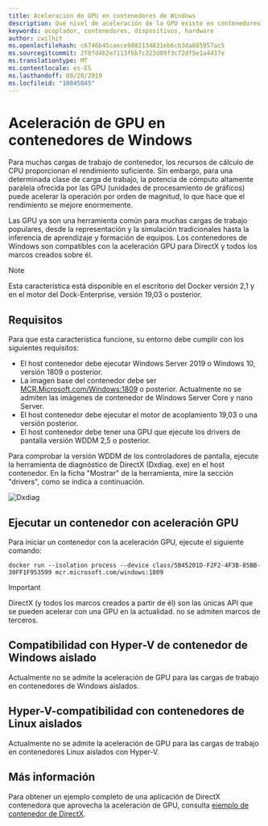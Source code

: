 ```yaml
---
title: Aceleración de GPU en contenedores de Windows
description: Qué nivel de aceleración de la GPU existe en contenedores de Windows
keywords: acoplador, contenedores, dispositivos, hardware
author: cwilhit
ms.openlocfilehash: c6746b45caece9802134831eb6cb3da885957ac5
ms.sourcegitcommit: 2f8fd4b2e7113fbb7c323d89f3c72df5e1a4437e
ms.translationtype: MT
ms.contentlocale: es-ES
ms.lasthandoff: 08/20/2019
ms.locfileid: "10045045"
---
```

# <a name="gpu-acceleration-in-windows-containers"></a>Aceleración de GPU en contenedores de Windows

Para muchas cargas de trabajo de contenedor, los recursos de cálculo de CPU proporcionan el rendimiento suficiente. Sin embargo, para una determinada clase de carga de trabajo, la potencia de cómputo altamente paralela ofrecida por las GPU (unidades de procesamiento de gráficos) puede acelerar la operación por orden de magnitud, lo que hace que el rendimiento se mejore enormemente.

Las GPU ya son una herramienta común para muchas cargas de trabajo populares, desde la representación y la simulación tradicionales hasta la inferencia de aprendizaje y formación de equipos. Los contenedores de Windows son compatibles con la aceleración GPU para DirectX y todos los marcos creados sobre él.

> [!NOTE]
> Esta característica está disponible en el escritorio del Docker versión 2,1 y en el motor del Dock-Enterprise, versión 19,03 o posterior.

## <a name="requirements"></a>Requisitos

Para que esta característica funcione, su entorno debe cumplir con los siguientes requisitos:

- El host contenedor debe ejecutar Windows Server 2019 o Windows 10, versión 1809 o posterior.
- La imagen base del contenedor debe ser [MCR.Microsoft.com/Windows:1809](https://hub.docker.com/_/microsoft-windowsfamily-windows) o posterior. Actualmente no se admiten las imágenes de contenedor de Windows Server Core y nano Server.
- El host contenedor debe ejecutar el motor de acoplamiento 19,03 o una versión posterior.
- El host contenedor debe tener una GPU que ejecute los drivers de pantalla versión WDDM 2,5 o posterior.

Para comprobar la versión WDDM de los controladores de pantalla, ejecute la herramienta de diagnóstico de DirectX (Dxdiag. exe) en el host contenedor. En la ficha "Mostrar" de la herramienta, mire la sección "drivers", como se indica a continuación.

![Dxdiag](media/dxdiag.png)

## <a name="run-a-container-with-gpu-acceleration"></a>Ejecutar un contenedor con aceleración GPU

Para iniciar un contenedor con la aceleración GPU, ejecute el siguiente comando:

```shell
docker run --isolation process --device class/5B45201D-F2F2-4F3B-85BB-30FF1F953599 mcr.microsoft.com/windows:1809
```

> [!IMPORTANT]
> DirectX (y todos los marcos creados a partir de él) son las únicas API que se pueden acelerar con una GPU en la actualidad. no se admiten marcos de terceros.

## <a name="hyper-v-isolated-windows-container-support"></a>Compatibilidad con Hyper-V de contenedor de Windows aislado

Actualmente no se admite la aceleración de GPU para las cargas de trabajo en contenedores de Windows aislados.

## <a name="hyper-v-isolated-linux-container-support"></a>Hyper-V-compatibilidad con contenedores de Linux aislados

Actualmente no se admite la aceleración de GPU para las cargas de trabajo en contenedores Linux aislados con Hyper-V.

## <a name="more-information"></a>Más información

Para obtener un ejemplo completo de una aplicación de DirectX contenedora que aprovecha la aceleración de GPU, consulta [ejemplo de contenedor de DirectX](https://github.com/MicrosoftDocs/Virtualization-Documentation/tree/master/windows-container-samples/directx).
